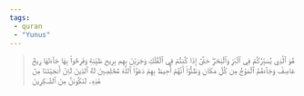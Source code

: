 ```yaml
---
tags: 
 - quran 
 - "Yunus"
---
```


> هُوَ ٱلَّذِي يُسَيِّرُكُمۡ فِي ٱلۡبَرِّ وَٱلۡبَحۡرِۖ حَتَّىٰٓ إِذَا كُنتُمۡ فِي ٱلۡفُلۡكِ وَجَرَيۡنَ بِهِم بِرِيحٖ طَيِّبَةٖ وَفَرِحُواْ بِهَا جَآءَتۡهَا رِيحٌ عَاصِفٞ وَجَآءَهُمُ ٱلۡمَوۡجُ مِن كُلِّ مَكَانٖ وَظَنُّوٓاْ أَنَّهُمۡ أُحِيطَ بِهِمۡ دَعَوُاْ ٱللَّهَ مُخۡلِصِينَ لَهُ ٱلدِّينَ لَئِنۡ أَنجَيۡتَنَا مِنۡ هَٰذِهِۦ لَنَكُونَنَّ مِنَ ٱلشَّـٰكِرِينَ
